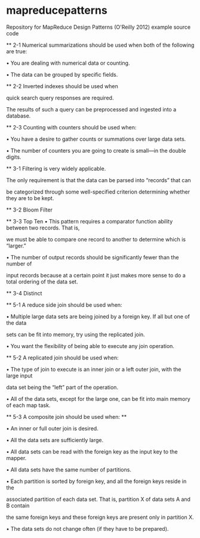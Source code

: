 mapreducepatterns
=================

Repository for MapReduce Design Patterns (O'Reilly 2012) example source code

** 2-1 Numerical summarizations should be used when both of the following are true:

• You are dealing with numerical data or counting.

• The data can be grouped by specific fields.


** 2-2 Inverted indexes should be used when

quick search query responses are required.

The results of such a query can be preprocessed and ingested into a database.


** 2-3 Counting with counters should be used when:

• You have a desire to gather counts or summations over large data sets.

• The number of counters you are going to create is small—in the double digits.


** 3-1 Filtering is very widely applicable.

The only requirement is that the data can be parsed into “records” that can

be categorized through some well-specified criterion determining whether they are to be kept.


** 3-2 Bloom Filter

** 3-3 Top Ten
• This pattern requires a comparator function ability between two records. That is,

  we must be able to compare one record to another to determine which is “larger.”

• The number of output records should be significantly fewer than the number of

  input records because at a certain point it just makes more sense to do a total ordering of the data set.


** 3-4 Distinct

** 5-1 A reduce side join should be used when:

• Multiple large data sets are being joined by a foreign key. If all but one of the data

sets can be fit into memory, try using the replicated join.

• You want the flexibility of being able to execute any join operation.


** 5-2 A replicated join should be used when:

• The type of join to execute is an inner join or a left outer join, with the large input

data set being the “left” part of the operation.

• All of the data sets, except for the large one, can be fit into main memory of each map task.


** 5-3 A composite join should be used when: **

• An inner or full outer join is desired.

• All the data sets are sufficiently large.

• All data sets can be read with the foreign key as the input key to the mapper.

• All data sets have the same number of partitions.

• Each partition is sorted by foreign key, and all the foreign keys reside in the

associated partition of each data set. That is, partition X of data sets A and B contain

the same foreign keys and these foreign keys are present only in partition X.

• The data sets do not change often (if they have to be prepared).
